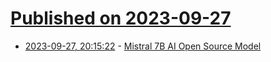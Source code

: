 # [Published on 2023-09-27](index.md)

* [2023-09-27, 20:15:22](https://lobste.rs/s/5280ht/mistral_7b_ai_open_source_model) - [Mistral 7B AI Open Source Model](https://mistral.ai/news/announcing-mistral-7b/)
